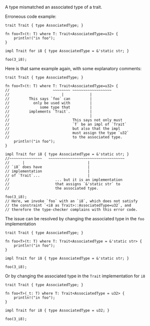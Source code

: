 A type mismatched an associated type of a trait.

Erroneous code example:

```compile_fail,E0271
trait Trait { type AssociatedType; }

fn foo<T>(t: T) where T: Trait<AssociatedType=u32> {
    println!("in foo");
}

impl Trait for i8 { type AssociatedType = &'static str; }

foo(3_i8);
```

Here is that same example again, with some explanatory comments:

```compile_fail,E0271
trait Trait { type AssociatedType; }

fn foo<T>(t: T) where T: Trait<AssociatedType=u32> {
//                    ~~~~~~~~ ~~~~~~~~~~~~~~~~~~
//                        |            |
//         This says `foo` can         |
//           only be used with         |
//              some type that         |
//         implements `Trait`.         |
//                                     |
//                             This says not only must
//                             `T` be an impl of `Trait`
//                             but also that the impl
//                             must assign the type `u32`
//                             to the associated type.
    println!("in foo");
}

impl Trait for i8 { type AssociatedType = &'static str; }
//~~~~~~~~~~~~~~~   ~~~~~~~~~~~~~~~~~~~~~~~~~~~~~~~~~~~
//      |                             |
// `i8` does have                     |
// implementation                     |
// of `Trait`...                      |
//                     ... but it is an implementation
//                     that assigns `&'static str` to
//                     the associated type.

foo(3_i8);
// Here, we invoke `foo` with an `i8`, which does not satisfy
// the constraint `<i8 as Trait>::AssociatedType=u32`, and
// therefore the type-checker complains with this error code.
```

The issue can be resolved by changing the associated type in the `foo` implementation
```
trait Trait { type AssociatedType; }

fn foo<T>(t: T) where T: Trait<AssociatedType = &'static str> {
    println!("in foo");
}

impl Trait for i8 { type AssociatedType = &'static str; }

foo(3_i8);
```

Or by changing the associated type in the `Trait` implementation for `i8`
```
trait Trait { type AssociatedType; }   

fn foo<T>(_t: T) where T: Trait<AssociatedType = u32> {   
    println!("in foo");
}   

impl Trait for i8 { type AssociatedType = u32; }   

foo(3_i8);
```
